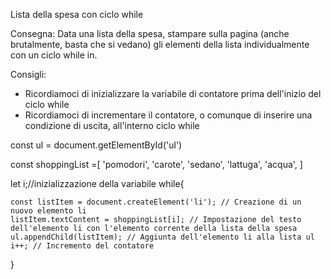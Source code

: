 Lista della spesa con ciclo while

Consegna:
Data una lista della spesa, stampare sulla pagina (anche brutalmente, basta che si vedano) gli elementi della lista individualmente con un ciclo while in.

Consigli:
- Ricordiamoci di inizializzare la variabile di contatore prima dell'inizio del ciclo while
- Ricordiamoci di incrementare il contatore, o comunque di inserire una condizione di uscita, all'interno ciclo while

const ul = document.getElementById('ul')

const shoppingList =[
    'pomodori',
    'carote',
    'sedano',
    'lattuga',
    'acqua',
]

let i;//inizializzazione della variabile
while{

    const listItem = document.createElement('li'); // Creazione di un nuovo elemento li
    listItem.textContent = shoppingList[i]; // Impostazione del testo dell'elemento li con l'elemento corrente della lista della spesa
    ul.appendChild(listItem); // Aggiunta dell'elemento li alla lista ul
    i++; // Incremento del contatore

}

